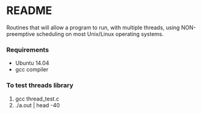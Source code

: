 # README #

Routines that will allow a program to run, with multiple threads, using NON-preemptive scheduling on most Unix/Linux operating systems.

### Requirements ###

* Ubuntu 14.04
* gcc compiler

### To test threads library ###

1. gcc thread_test.c
2. ./a.out | head -40